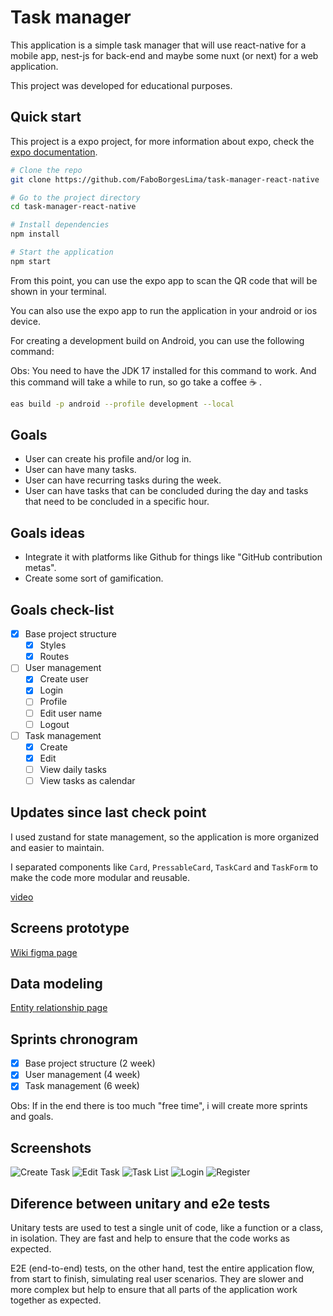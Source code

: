 # Task manager

This application is a simple task manager that will use react-native for a mobile app, nest-js for back-end and maybe some nuxt (or next) for a web application.

This project was developed for educational purposes.

## Quick start

This project is a expo project, for more information about expo, check the [expo documentation](https://docs.expo.dev/).

```bash
# Clone the repo
git clone https://github.com/FaboBorgesLima/task-manager-react-native
```

```bash
# Go to the project directory
cd task-manager-react-native
```

```bash
# Install dependencies
npm install
```

```bash
# Start the application
npm start
```

From this point, you can use the expo app to scan the QR code that will be shown in your terminal.

You can also use the expo app to run the application in your android or ios device.

For creating a development build on Android, you can use the following command:

Obs: You need to have the JDK 17 installed for this command to work. And this command will take a while to run, so go take a coffee ☕ .

```bash
eas build -p android --profile development --local
```

## Goals

-   User can create his profile and/or log in.
-   User can have many tasks.
-   User can have recurring tasks during the week.
-   User can have tasks that can be concluded during the day and tasks that need to be concluded in a specific hour.

## Goals ideas

-   Integrate it with platforms like Github for things like "GitHub contribution metas".
-   Create some sort of gamification.

## Goals check-list

-   [x] Base project structure
    -   [x] Styles
    -   [x] Routes
-   [ ] User management
    -   [x] Create user
    -   [x] Login
    -   [ ] Profile
    -   [ ] Edit user name
    -   [ ] Logout
-   [ ] Task management
    -   [x] Create
    -   [x] Edit
    -   [ ] View daily tasks
    -   [ ] View tasks as calendar

## Updates since last check point

I used zustand for state management, so the application is more organized and easier to maintain.

I separated components like `Card`, `PressableCard`, `TaskCard` and `TaskForm` to make the code more modular and reusable.

[video](https://youtu.be/uCoLGUzustU)

## Screens prototype

[Wiki figma page](https://github.com/FaboBorgesLima/task-manager-nestjs/wiki/Screens-prototypes)

## Data modeling

[Entity relationship page](https://github.com/FaboBorgesLima/task-manager-nestjs/wiki/Data-modeling)

## Sprints chronogram

-   [x] Base project structure (2 week)
-   [x] User management (4 week)
-   [x] Task management (6 week)

Obs: If in the end there is too much "free time", i will create more sprints and goals.

## Screenshots

![Create Task](docs/screen-captures/create-task.jpg)
![Edit Task](docs/screen-captures/edit-task.jpg)
![Task List](docs/screen-captures/task-list.jpg)
![Login](docs/screen-captures/login.jpg)
![Register](docs/screen-captures/register.jpg)

## Diference between unitary and e2e tests

Unitary tests are used to test a single unit of code, like a function or a class, in isolation. They are fast and help to ensure that the code works as expected.

E2E (end-to-end) tests, on the other hand, test the entire application flow, from start to finish, simulating real user scenarios. They are slower and more complex but help to ensure that all parts of the application work together as expected.
